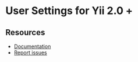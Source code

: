 User Settings for Yii 2.0 +
=========================

Resources
---------

  * [Documentation](https://github.com/codexten/docs/tree/master/yii-user-settings)
  * [Report issues](https://github.com/codexten/yii-user-settings/issues)
